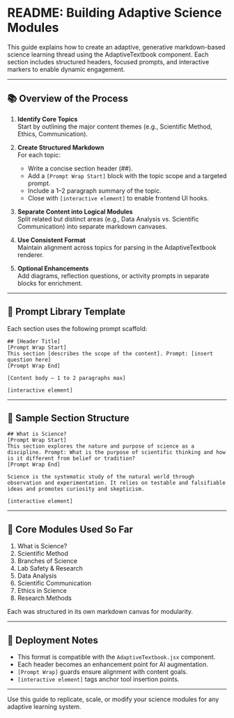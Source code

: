 # README: Building Adaptive Science Modules

This guide explains how to create an adaptive, generative markdown-based science learning thread using the AdaptiveTextbook component. Each section includes structured headers, focused prompts, and interactive markers to enable dynamic engagement.

---

## 📚 Overview of the Process

1. **Identify Core Topics**\
   Start by outlining the major content themes (e.g., Scientific Method, Ethics, Communication).

2. **Create Structured Markdown**\
   For each topic:

   - Write a concise section header (##).
   - Add a `[Prompt Wrap Start]` block with the topic scope and a targeted prompt.
   - Include a 1–2 paragraph summary of the topic.
   - Close with `[interactive element]` to enable frontend UI hooks.

3. **Separate Content into Logical Modules**\
   Split related but distinct areas (e.g., Data Analysis vs. Scientific Communication) into separate markdown canvases.

4. **Use Consistent Format**\
   Maintain alignment across topics for parsing in the AdaptiveTextbook renderer.

5. **Optional Enhancements**\
   Add diagrams, reflection questions, or activity prompts in separate blocks for enrichment.

---

## 🔧 Prompt Library Template

Each section uses the following prompt scaffold:

```
## [Header Title]
[Prompt Wrap Start]
This section [describes the scope of the content]. Prompt: [insert question here]
[Prompt Wrap End]

[Content body — 1 to 2 paragraphs max]

[interactive element]
```

---

## 📁 Sample Section Structure

```
## What is Science?
[Prompt Wrap Start]
This section explores the nature and purpose of science as a discipline. Prompt: What is the purpose of scientific thinking and how is it different from belief or tradition?
[Prompt Wrap End]

Science is the systematic study of the natural world through observation and experimentation. It relies on testable and falsifiable ideas and promotes curiosity and skepticism.

[interactive element]
```

---

## 🧠 Core Modules Used So Far

1. What is Science?
2. Scientific Method
3. Branches of Science
4. Lab Safety & Research
5. Data Analysis
6. Scientific Communication
7. Ethics in Science
8. Research Methods

Each was structured in its own markdown canvas for modularity.

---

## 🚀 Deployment Notes

- This format is compatible with the `AdaptiveTextbook.jsx` component.
- Each header becomes an enhancement point for AI augmentation.
- `[Prompt Wrap]` guards ensure alignment with content goals.
- `[interactive element]` tags anchor tool insertion points.

---

Use this guide to replicate, scale, or modify your science modules for any adaptive learning system.


